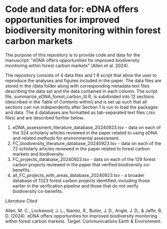 # Code and data for: eDNA offers opportunities for improved biodiversity monitoring within forest carbon markets

The purpose of this repository is to provide code and data for the manuscript: "eDNA offers opportunities for improved biodiversity monitoring within forest carbon markets" (Allen et al. 2024).

The repository consists of 4 data files and 1 R script that allow the user to reproduce the analyses and figures included in the paper. The data files are stored in the /data folder along with corresponding metadata text files describing the data set and the data contained in each column. The script file, summarize_eDNA_forest_carbon_lit.R, is subdivided into 12 sections (described in the Table of Contents within) and is set up such that all sections can run independently after Section 1 is run to load the packages and data. The 4 databases are formatted as tab-separated text files (.tsv files) and are described further below. 

1. eDNA_assessment_literature_database_20240923.tsv - data on each of the 324 scholarly articles reviewed in the paper related to using eDNA and related methods for environmental assessment.
2. FC_biodiversity_literature_database_20240923.tsv - data on each of the 72 scholarly articles reviewed in the paper related to forest carbon markets and biodiversity.
3. FC_projects_database_20240923.tsv - data on each of the 129 forest carbon projects reviewed in the paper that verified biodiversity co-benefits.
4. all_FC_projects_with_areas_database_20240923.tsv - a broader database of 1323 forest carbon projects identified, including those earlier in the verification pipeline and those that do not verify biodiversity co-benefits.

*Literature Cited*

Allen, M. C., Lockwood, J. L., Ibanez, R., Butler, J. D., Angle, J. D., & Jaffe, B. D. (2024). eDNA offers opportunities for improved biodiversity monitoring within forest carbon markets. Target: Communications Earth & Environment.


